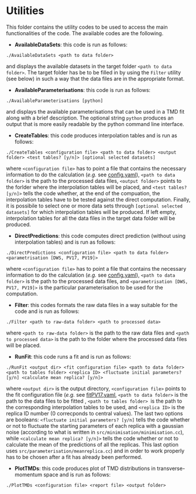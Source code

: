 # Utilities

This folder contains the utility codes to be used to access the main functionalities of the code. The available codes are
the following.

- **AvailableDataSets**: this code is run as follows:
```Shell
./AvailableDataSets <path to data folder>
```
and displays the available datasets in the target folder ```<path to data folder>```. The target folder has be to be filled in by using the ```Filter``` utility (see below) in such a way that the data files are in the appropriate format.

- **AvailableParameterisations**: this code is run as follows:
```Shell
./AvailableParameterisations [python]
```
and displays the available parameterisations that can be used in a TMD fit along with a brief description. The optional string ```python``` produces an output that is more easily readable by the python command line interface.

- **CreateTables**: this code produces interpolation tables and is run as follows:
```Shell
./CreateTables <configuration file> <path to data folder> <output folder> <test tables? [y/n]> [optional selected datasets]
```
where ```<configuration file>``` has to point a file that contains the necessary information to do the calculation (*e.g.* see [config.yaml](../cards/config.yaml)), ```<path to data folder>``` is the path to the processed data files, ```<output folder>``` points to the forlder where the interpolation tables will be placed, and ```<test tables? [y/n]>``` tells the code whether, at the end of the compuation, the interpolation tables have to be tested against the direct computation. Finally, it is possibile to select one or more data sets through ```[optional selected datasets]``` for which interpolation tables will be produced. If left empty, interpolation tables for all the data files in the target data folder will be produced.

- **DirectPredictions**: this code computes direct prediction (without using interpolation tables) and is run as follows:
```Shell
./DirectPredictions <configuration file> <path to data folder> <parametrisation [DWS, PV17, PV19]>
```
where ```<configuration file>``` has to point a file that contains the necessary information to do the calculation (*e.g.* see [config.yaml](../cards/config.yaml)), ```<path to data folder>``` is the path to the processed data files, and ```<parametrisation [DWS, PV17, PV19]>``` is the particular parameterisation to be used for the computation.

- **Filter**: this codes formats the raw data files in a way suitable for the code and is run as follows:
```Shell
./Filter <path to raw-data folder> <path to processed data>
```
where ```<path to raw-data folder>``` is the path to the raw data files and ```<path to processed data>``` is the path to the folder where the processed data files will be placed.

- **RunFit**: this code runs a fit and is run as follows:
```Shell
./RunFit <output dir> <fit configuration file> <path to data folder> <path to tables folder> <replica ID> <fluctuate initial parameters? [y/n] <calculate mean replica? [y/n]>
```
where ```<output dir>``` is the output directory, ```<configuration file>``` points to the fit configuration file (*e.g.* see [fitPV17.yaml](../cards/fitPV17.yaml), ```<path to data folder>``` is the path to the data files to be fitted , ```<path to tables folder> ```is the path to the corresponding interpolation tables to be used, and ```<replica ID>``` is the replica ID number (0 correcponds to central values). The last two options are booleans: ```<fluctuate initial parameters? [y/n]``` tells the code whether or not to fluctuate the starting parameters of each replica with a gaussian noise (according to what is written in ```src/minimisation/minimisation.cc```), while ```<calculate mean replica? [y/n]>``` tells the code whether or not to calculate the mean of the predictions of all the replicas. This last option uses ```src/parameterisation/meanreplica.cc```) and in order to work properly has to be chosen after a fit has already been performed.

- **PlotTMDs**: this code produces plot of TMD distributions in transverse-momentum space and is run as follows:
```Shell
./PlotTMDs <configuration file> <report file> <output folder>
```
